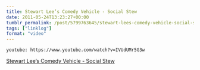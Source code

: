 ```yaml
---
title: Stewart Lee’s Comedy Vehicle - Social Stew
date: 2011-05-24T13:23:27+00:00
tumblr_permalink: /post/5799763645/stewart-lees-comedy-vehicle-social-stew
tags: ["linklog"]
format: "video"
---
```


`youtube: https://www.youtube.com/watch?v=IVUdUMr5G3w`

[Stewart Lee&rsquo;s Comedy Vehicle - Social Stew][1]

[1]: https://www.youtube.com/watch?v=IVUdUMr5G3w
